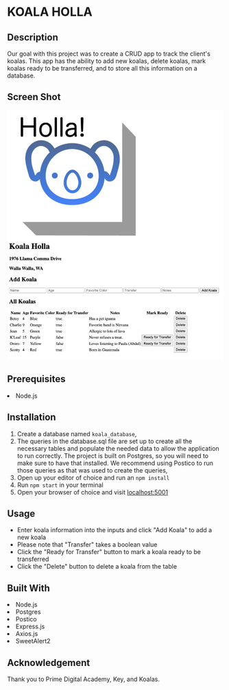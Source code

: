 # KOALA HOLLA

## Description

Our goal with this project was to create a CRUD app to track the client's koalas. This app has the ability to add new koalas, delete koalas, mark koalas ready to be transferred, and to store all this information on a database.

## Screen Shot

![Koala Holla Interface](/koala_holla.png)

## Prerequisites

<li>Node.js</li>

## Installation

<ol>
<li>Create a database named <code>koala_database</code>,</li>
<li>The queries in the database.sql file are set up to create all the necessary tables and populate the needed data to allow the application to run correctly. The project is built on Postgres, so you will need to make sure to have that installed. We recommend using Postico to run those queries as that was used to create the queries,</li>
<li>Open up your editor of choice and run an <code>npm install</code></li>
<li>Run <code>npm start</code> in your terminal</li>
<li>Open your browser of choice and visit <a href="http://localhost:5001/">localhost:5001</a></li>
</ol>

## Usage

<ul>
<li>Enter koala information into the inputs and click "Add Koala" to add a new koala</li>
<li>Please note that "Transfer" takes a boolean value</li>
<li>Click the "Ready for Transfer" button to mark a koala ready to be transferred</li>
<li>Click the "Delete" button to delete a koala from the table</li>
</ul>

## Built With

<li>Node.js</li>
<li>Postgres</li>
<li>Postico</li>
<li>Express.js</li>
<li>Axios.js</li>
<li>SweetAlert2</li>

## Acknowledgement

Thank you to Prime Digital Academy, Key, and Koalas. 